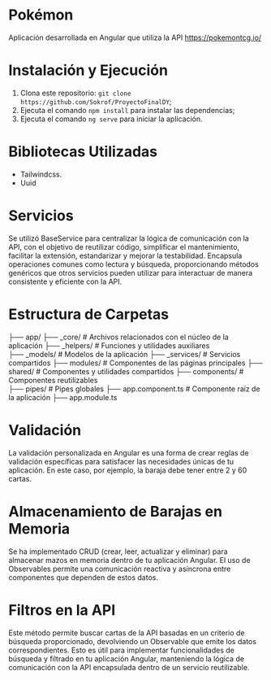 # Pokémon
Aplicación desarrollada en Angular que utiliza la API https://pokemontcg.io/

# Instalación y Ejecución

1. Clona este repositorio: `git clone https://github.com/Sokrof/ProyectoFinalDY`;
2. Ejecuta el comando `npm install` para instalar las dependencias;
3. Ejecuta el comando `ng serve` para iniciar la aplicación.


# Bibliotecas Utilizadas

- Tailwindcss.
- Uuid

# Servicios

Se utilizó BaseService para centralizar la lógica de comunicación con la API, con el objetivo de reutilizar código, simplificar el mantenimiento, facilitar la extensión, estandarizar y mejorar la testabilidad. Encapsula operaciones comunes como lectura y búsqueda, proporcionando métodos genéricos que otros servicios pueden utilizar para interactuar de manera consistente y eficiente con la API.

# Estructura de Carpetas

├── app/
   ├── _core/           # Archivos relacionados con el núcleo de la aplicación
   ├── _helpers/        # Funciones y utilidades auxiliares                   
   ├── _models/         # Modelos de la aplicación
   ├── _services/       # Servicios compartidos
   ├── modules/         # Componentes de las páginas principales
   ├── shared/          # Componentes y utilidades compartidos
      ├── components/   # Componentes reutilizables  
      ├── pipes/        # Pipes globales
├── app.component.ts    # Componente raíz de la aplicación
├── app.module.ts     

# Validación
La validación personalizada en Angular es una forma de crear reglas de validación específicas para satisfacer las necesidades únicas de tu aplicación. En este caso, por ejemplo, la baraja debe tener entre 2 y 60 cartas.

# Almacenamiento de Barajas en Memoria
Se ha implementado CRUD (crear, leer, actualizar y eliminar) para almacenar mazos en memoria dentro de tu aplicación Angular. El uso de Observables permite una comunicación reactiva y asíncrona entre componentes que dependen de estos datos.

# Filtros en la API
Este método permite buscar cartas de la API basadas en un criterio de búsqueda proporcionado, devolviendo un Observable que emite los datos correspondientes. Esto es útil para implementar funcionalidades de búsqueda y filtrado en tu aplicación Angular, manteniendo la lógica de comunicación con la API encapsulada dentro de un servicio reutilizable.

